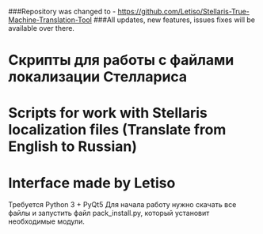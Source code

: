 ###Repository was changed to - https://github.com/Letiso/Stellaris-True-Machine-Translation-Tool
###All updates, new features, issues fixes will be available over there.
# Скрипты для работы с файлами локализации Стеллариса
# Scripts for work with Stellaris localization files (Translate from English to Russian)
# Interface made by Letiso

Требуется Python 3 + PyQt5
Для начала работу нужно скачать все файлы и запустить файл pack_install.py, который установит необходимые модули.

